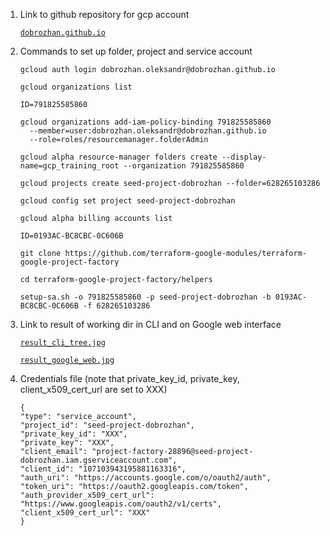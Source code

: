 1. Link to github repository for gcp account

    [```dobrozhan.github.io```](https://github.com/dobrozhan/dobrozhan.github.io)

2. Commands to set up folder, project and service account

    ```gcloud auth login dobrozhan.oleksandr@dobrozhan.github.io```

    ```gcloud organizations list```

    ```ID=791825585860```

    ```
    gcloud organizations add-iam-policy-binding 791825585860 
      --member=user:dobrozhan.oleksandr@dobrozhan.github.io 
      --role=roles/resourcemanager.folderAdmin
    ```
  
    ```gcloud alpha resource-manager folders create --display-name=gcp_training_root --organization 791825585860```

    ```gcloud projects create seed-project-dobrozhan --folder=628265103286```

    ```gcloud config set project seed-project-dobrozhan```

    ```gcloud alpha billing accounts list```

    ```ID=0193AC-BC8CBC-0C606B```

    ```git clone https://github.com/terraform-google-modules/terraform-google-project-factory```

    ```cd terraform-google-project-factory/helpers```

    ```setup-sa.sh -o 791825585860 -p seed-project-dobrozhan -b 0193AC-BC8CBC-0C606B -f 628265103286```

3. Link to result of working dir in CLI and on Google web interface

    [```result_cli_tree.jpg```](https://github.com/dobrozhan/GLBaseCamp2021/blob/main/5_homework_5_GCP/result_cli_tree.jpg)

    [```result_google_web.jpg```](https://github.com/dobrozhan/GLBaseCamp2021/blob/main/5_homework_5_GCP/result_google_web.jpg)

4. Credentials file (note that private_key_id, private_key, client_x509_cert_url are set to XXX)

    ```
    {
    "type": "service_account",
    "project_id": "seed-project-dobrozhan",
    "private_key_id": "XXX",
    "private_key": "XXX",
    "client_email": "project-factory-28896@seed-project-dobrozhan.iam.gserviceaccount.com",
    "client_id": "107103943195881163316",
    "auth_uri": "https://accounts.google.com/o/oauth2/auth",
    "token_uri": "https://oauth2.googleapis.com/token",
    "auth_provider_x509_cert_url": "https://www.googleapis.com/oauth2/v1/certs",
    "client_x509_cert_url": "XXX"
    }
    ```

